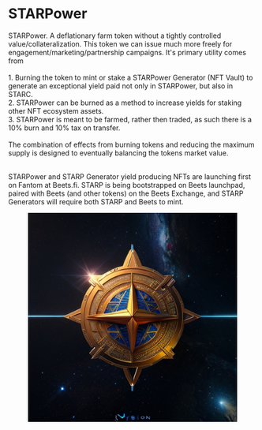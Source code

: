 # STARPower

STARPower. A deflationary farm token without a tightly controlled value/collateralization. This token we can issue much more freely for engagement/marketing/partnership campaigns. It's primary utility comes from\
\
1\. Burning the token to mint or stake a STARPower Generator (NFT Vault) to generate an exceptional yield paid not only in STARPower, but also in STARC. \
2\. STARPower can be burned as a method to increase yields for staking other NFT ecosystem assets.\
3\. STARPower is meant to be farmed, rather then traded, as such there is a 10% burn and 10% tax on transfer. \
\
The combination of effects from burning tokens and reducing the maximum supply is designed to eventually balancing the tokens market value.

\
STARPower and STARP Generator yield producing NFTs are launching first on Fantom at Beets.fi. STARP is being bootstrapped on Beets launchpad, paired with Beets (and other tokens) on the Beets Exchange, and STARP Generators will require both STARP and Beets to mint.&#x20;

<figure><img src="../.gitbook/assets/STARD1.jpg" alt="STARD"><figcaption></figcaption></figure>

